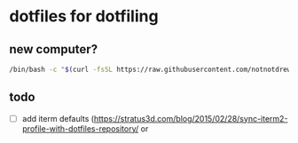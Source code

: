 # dotfiles for dotfiling

## new computer?
```sh
/bin/bash -c "$(curl -fsSL https://raw.githubusercontent.com/notnotdrew/dots/refs/heads/main/00_new_computer)"
```
## todo
- [ ] add iterm defaults (https://stratus3d.com/blog/2015/02/28/sync-iterm2-profile-with-dotfiles-repository/ or 
